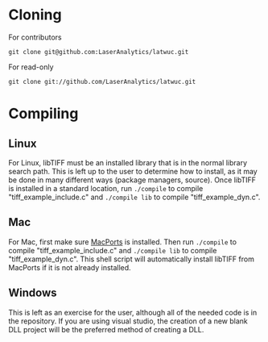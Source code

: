 Cloning
=======

For contributors

    git clone git@github.com:LaserAnalytics/latwuc.git

For read-only

    git clone git://github.com/LaserAnalytics/latwuc.git

Compiling
=========

Linux
-----

For Linux, libTIFF must be an installed library that is in the normal
library search path. This is left up to the user to determine how to
install, as it may be done in many different ways (package managers,
source). Once libTIFF is installed in a standard location, run `./compile`
to compile "tiff\_example\_include.c" and `./compile lib` to compile
"tiff\_example\_dyn.c".

Mac
---

For Mac, first make sure [MacPorts](http://www.macports.org/) is installed.
Then run `./compile` to compile "tiff\_example\_include.c" and `./compile
lib` to compile "tiff\_example\_dyn.c". This shell script will automatically
install libTIFF from MacPorts if it is not already installed.

Windows
-------

This is left as an exercise for the user, although all of the needed code is
in the repository. If you are using visual studio, the creation of a new blank
DLL project will be the preferred method of creating a DLL.
